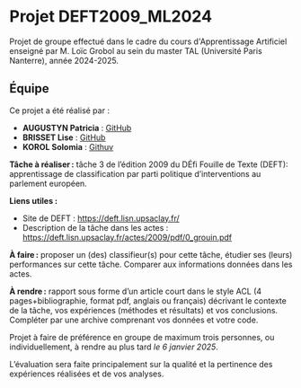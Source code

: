 # Projet DEFT2009_ML2024

Projet de groupe effectué dans le cadre du cours d'Apprentissage Artificiel enseigné par M. Loïc Grobol au sein du master TAL (Université Paris Nanterre), année 2024-2025.

## Équipe
Ce projet a été réalisé par :
- **AUGUSTYN Patricia** : [GitHub](https://github.com/PatriciaAugustyn)
- **BRISSET Lise** : [GitHub](https://github.com/Lise-Brisset)
- **KOROL Solomia** : [Githuv](https://github.com/Elesionore)

__Tâche à réaliser :__ tâche 3 de l’édition 2009 du DÉfi Fouille de Texte (DEFT): apprentissage de classification par parti politique d’interventions au parlement européen.

__Liens utiles :__ 
- Site de DEFT : https://deft.lisn.upsaclay.fr/
- Description de la tâche dans les actes : https://deft.lisn.upsaclay.fr/actes/2009/pdf/0_grouin.pdf

__À faire :__ proposer un (des) classifieur(s) pour cette tâche, étudier ses (leurs) performances sur cette tâche. Comparer aux informations données dans les actes.

__À rendre :__ rapport sous forme d’un article court dans le style ACL (4 pages+bibliographie, format pdf, anglais ou français) décrivant le contexte de la tâche, vos expériences (méthodes et résultats) et vos conclusions. Compléter par une archive comprenant vos données et votre code.

Projet à faire de préférence en groupe de maximum trois personnes, ou individuellement, à rendre au plus tard _le 6 janvier 2025_.

L’évaluation sera faite principalement sur la qualité et la pertinence des expériences réalisées et de vos analyses.
